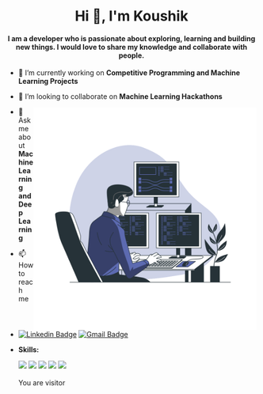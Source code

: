 

<h1 align="center">Hi 👋, I'm Koushik</h1>
<h4 align="center">I am a developer who is passionate about exploring, learning and building new things. I would love to share my knowledge and collaborate with people.</h4>

- 🔭 I’m currently working on **Competitive Programming and Machine Learning Projects**

- 👯 I’m looking to collaborate on **Machine Learning Hackathons**

<img height="450" src="Programming-bro.svg" align=right>


- 💬 Ask me about **Machine Learning and Deep Learning**

- 📫 How to reach me 

- [![Linkedin Badge](https://img.shields.io/badge/-LinkedIn-blue?style=flat-square&logo=Linkedin&logoColor=white&link=https://www.linkedin.com/in/saikoushik2/)](https://www.linkedin.com/in/saikoushik2)   [![Gmail Badge](https://img.shields.io/badge/-Gmail-d14836?style=flat-square&logo=Gmail&logoColor=white&link=mailto:saikoushikkalakota@gmail.com)](mailto:saikoushikkalakota@gmail.com)  


- **Skills:**

   <img src="https://img.shields.io/badge/c++%20-%2300599C.svg?&style=flat-square&logo=c%2B%2B&ogoColor=white"/> <img src="https://img.shields.io/badge/java-%23ED8B00.svg?&style=flat-square&logo=java&logoColor=white"/> <img src="https://img.shields.io/badge/python%20-%2314354C.svg?&style=flat-square&logo=python&logoColor=white"/> <img src="https://img.shields.io/badge/Keras%20-%23D00000.svg?&style=flat-square&logo=Keras&logoColor=white"/> <img src="https://img.shields.io/badge/TensorFlow%20-%23FF6F00.svg?&style=flat-square&logo=TensorFlow&logoColor=white" /> <br/><br/>
   You are visitor<br/>
  <tr>  
    <td><img src="https://profile-counter.glitch.me/koushik2001/count.svg" alt="" /></td>
  </tr>
</table>

